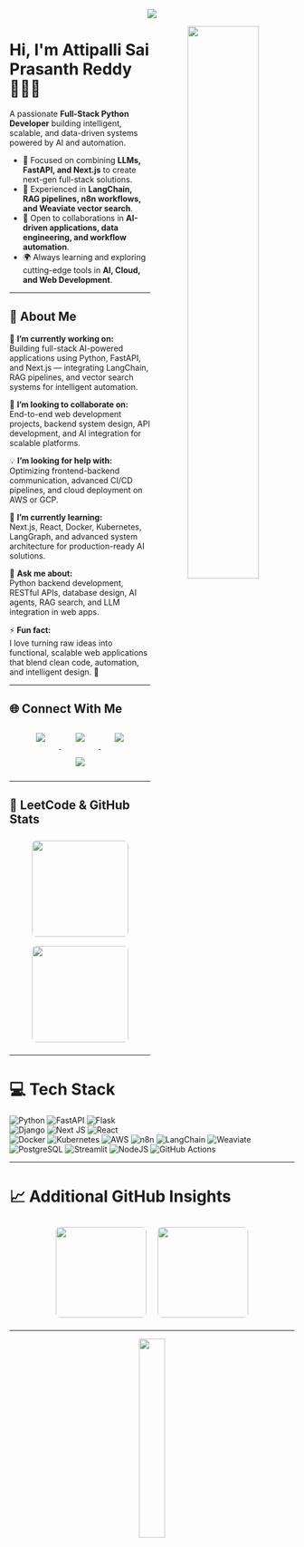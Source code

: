 <p align="center"><img src="https://i.imgur.com/A6bWGFl.gif"/></p>

<p align="center">
  <img src="https://media.giphy.com/media/QHE5gWI0QjqF2/giphy.gif" width="50%" align="right">
</p>

# Hi, I'm Attipalli Sai Prasanth Reddy 👨🏿‍💻 
A passionate **Full-Stack Python Developer** building intelligent, scalable, and data-driven systems powered by AI and automation.

- 🧠 Focused on combining **LLMs, FastAPI, and Next.js** to create next-gen full-stack solutions.  
- 💬 Experienced in **LangChain, RAG pipelines, n8n workflows, and Weaviate vector search**.  
- 🤝 Open to collaborations in **AI-driven applications, data engineering, and workflow automation**.  
- 🌍 Always learning and exploring cutting-edge tools in **AI, Cloud, and Web Development**.  

---

## 💫 About Me  

🔭 **I’m currently working on:**  
Building full-stack AI-powered applications using Python, FastAPI, and Next.js — integrating LangChain, RAG pipelines, and vector search systems for intelligent automation.  

🤝 **I’m looking to collaborate on:**  
End-to-end web development projects, backend system design, API development, and AI integration for scalable platforms.  

💡 **I’m looking for help with:**  
Optimizing frontend-backend communication, advanced CI/CD pipelines, and cloud deployment on AWS or GCP.  

🌱 **I’m currently learning:**  
Next.js, React, Docker, Kubernetes, LangGraph, and advanced system architecture for production-ready AI solutions.  

💬 **Ask me about:**  
Python backend development, RESTful APIs, database design, AI agents, RAG search, and LLM integration in web apps.  

⚡ **Fun fact:**  
I love turning raw ideas into functional, scalable web applications that blend clean code, automation, and intelligent design. 🚀  

---

## 🌐 Connect With Me  

<style>
.badge-container a img {
  transition: transform 0.3s ease, box-shadow 0.3s ease;
  margin: 12px 25px;
}
.badge-container a img:hover {
  transform: scale(1.12);
  box-shadow: 0px 0px 15px rgba(0, 255, 153, 0.6);
}
.stats-container img {
  transition: transform 0.3s ease, box-shadow 0.3s ease;
  border-radius: 8px;
  margin: 8px;
}
.stats-container img:hover {
  transform: scale(1.05);
  box-shadow: 0px 0px 20px rgba(0, 255, 153, 0.4);
}
</style>

<p align="center" class="badge-container">
  <a href="https://x.com/prasanth_reddy_?t=4XqvNKD09EQqN-Snjg5DQw&s=09" target="_blank">
    <img src="https://img.shields.io/badge/X-000000?style=for-the-badge&logo=x&logoColor=white"/>
  </a>
  <a href="https://www.linkedin.com/in/attipalliprasanth" target="_blank">
    <img src="https://img.shields.io/badge/LinkedIn-0077B5?style=for-the-badge&logo=linkedin&logoColor=white"/>
  </a>
  <a href="https://substack.com/@saiattipalli" target="_blank">
    <img src="https://img.shields.io/badge/Substack-FF6719?style=for-the-badge&logo=substack&logoColor=white"/>
  </a>
  <a href="https://leetcode.com/u/prasanth204/" target="_blank">
    <img src="https://img.shields.io/badge/LeetCode-FFA116?style=for-the-badge&logo=leetcode&logoColor=white"/>
  </a>
</p>

---

## 🧩 LeetCode & GitHub Stats  

<p align="center" class="stats-container">
  <img src="https://github-readme-stats.vercel.app/api?username=alphalearner&theme=dark&hide_border=false&include_all_commits=true&count_private=true" height="170" />
  <img src="https://leetcard.jacoblin.cool/prasanth204?theme=dark&font=Baloo%202&ext=contest" height="170" />
</p>

---

# 💻 Tech Stack  

![Python](https://img.shields.io/badge/python-3670A0?style=for-the-badge&logo=python&logoColor=ffdd54)
![FastAPI](https://img.shields.io/badge/FastAPI-005571?style=for-the-badge&logo=fastapi)
![Flask](https://img.shields.io/badge/flask-%23000.svg?style=for-the-badge&logo=flask&logoColor=white)
![Django](https://img.shields.io/badge/django-%23092E20.svg?style=for-the-badge&logo=django&logoColor=white)
![Next JS](https://img.shields.io/badge/Next-black?style=for-the-badge&logo=next.js&logoColor=white)
![React](https://img.shields.io/badge/react-%2320232a.svg?style=for-the-badge&logo=react&logoColor=%2361DAFB)
![Docker](https://img.shields.io/badge/docker-%230db7ed.svg?style=for-the-badge&logo=docker&logoColor=white)
![Kubernetes](https://img.shields.io/badge/kubernetes-%23326ce5.svg?style=for-the-badge&logo=kubernetes&logoColor=white)
![AWS](https://img.shields.io/badge/AWS-%23FF9900.svg?style=for-the-badge&logo=amazon-aws&logoColor=white)
![n8n](https://img.shields.io/badge/n8n-%23F05A28.svg?style=for-the-badge&logo=n8n&logoColor=white)
![LangChain](https://img.shields.io/badge/LangChain-%23009639.svg?style=for-the-badge&logo=openai&logoColor=white)
![Weaviate](https://img.shields.io/badge/Weaviate-%230052CC.svg?style=for-the-badge&logo=weaviate&logoColor=white)
![PostgreSQL](https://img.shields.io/badge/postgres-%23316192.svg?style=for-the-badge&logo=postgresql&logoColor=white)
![Streamlit](https://img.shields.io/badge/Streamlit-%23FE4B4B.svg?style=for-the-badge&logo=streamlit&logoColor=white)
![NodeJS](https://img.shields.io/badge/node.js-6DA55F?style=for-the-badge&logo=node.js&logoColor=white)
![GitHub Actions](https://img.shields.io/badge/github%20actions-%232671E5.svg?style=for-the-badge&logo=githubactions&logoColor=white)

---

# 📈 Additional GitHub Insights  

<p align="center" class="stats-container">
  <img src="https://nirzak-streak-stats.vercel.app/?user=alphalearner&theme=dark&hide_border=false" height="160" />
  <img src="https://github-readme-stats.vercel.app/api/top-langs/?username=alphalearner&theme=dark&hide_border=false&include_all_commits=true&count_private=true&layout=compact" height="160" />
</p>

---

<center><img src='https://media4.giphy.com/media/M9gbBd9nbDrOTu1Mqx/giphy.gif?cid=790b7611704aa2ca4e403287801480a6c753abf45f3e6242&rid=giphy.gif&ct=s' 
     height=30% width=30% /></center>
